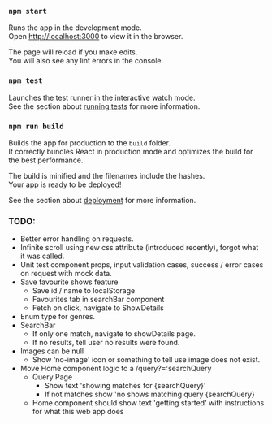 ### `npm start`

Runs the app in the development mode.\
Open [http://localhost:3000](http://localhost:3000) to view it in the browser.

The page will reload if you make edits.\
You will also see any lint errors in the console.

### `npm test`

Launches the test runner in the interactive watch mode.\
See the section about [running tests](https://facebook.github.io/create-react-app/docs/running-tests) for more information.

### `npm run build`

Builds the app for production to the `build` folder.\
It correctly bundles React in production mode and optimizes the build for the best performance.

The build is minified and the filenames include the hashes.\
Your app is ready to be deployed!

See the section about [deployment](https://facebook.github.io/create-react-app/docs/deployment) for more information.

### TODO:
- Better error handling on requests.
- Infinite scroll using new css attribute (introduced recently), forgot what it was called.
- Unit test component props, input validation cases, success / error cases on request with mock data.
- Save favourite shows feature
  - Save id / name to localStorage
  - Favourites tab in searchBar component
  - Fetch on click, navigate to ShowDetails
- Enum type for genres.
- SearchBar
  - If only one match, navigate to showDetails page.
  - If no results, tell user no results were found.
- Images can be null
  - Show 'no-image' icon or something to tell use image does not exist.
- Move Home component logic to a /query?=:searchQuery
  - Query Page
    - Show text 'showing matches for {searchQuery}'
    - If not matches show 'no shows matching query {searchQuery}
  - Home component should show text 'getting started' with instructions for what this web app does